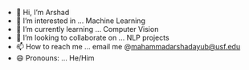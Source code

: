 - 👋 Hi, I’m Arshad
- 👀 I’m interested in ... Machine Learning
- 🌱 I’m currently learning ... Computer Vision
- 💞️ I’m looking to collaborate on ... NLP projects
- 📫 How to reach me ... email me @mahammadarshadayub@usf.edu
- 😄 Pronouns: ... He/Him

<!---
mahammadarshad/mahammadarshad is a ✨ special ✨ repository because its `README.md` (this file) appears on your GitHub profile.
You can click the Preview link to take a look at your changes.
--->
